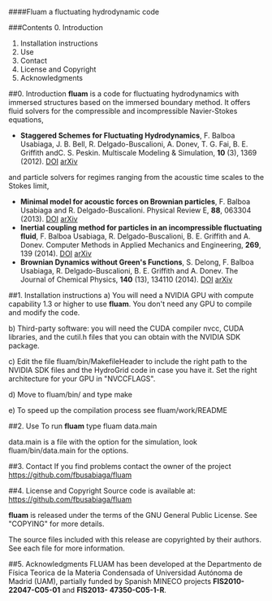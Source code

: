 ####Fluam a fluctuating hydrodynamic code

###Contents
0. Introduction
1. Installation instructions
2. Use
3. Contact
4. License and Copyright
5. Acknowledgments

##0. Introduction
**fluam** is a code for fluctuating hydrodynamics with immersed structures based
on the immersed boundary method. It offers fluid solvers for the compressible and
incompressible Navier-Stokes equations,
* **Staggered Schemes for Fluctuating Hydrodynamics**, F. Balboa Usabiaga, J. B. Bell, R. Delgado-Buscalioni, A. Donev, T. G. Fai, B. E. Griffith andC. S. Peskin. Multiscale Modeling & Simulation, **10** (3), 1369 (2012). 
[DOI](https://dx.doi.org/10.1137/120864520) [arXiv](http://arxiv.org/abs/1108.5188)
 
and particle solvers for regimes ranging from the acoustic time scales to the Stokes limit,
* **Minimal model for acoustic forces on Brownian particles**, F. Balboa Usabiaga and R. Delgado-Buscalioni. Physical Review E, **88**, 063304 (2013). 
[DOI](https://dx.doi.org/10.1103/PhysRevE.88.063304) [arXiv](http://arxiv.org/abs/1307.0702)
* **Inertial coupling method for particles in an incompressible fluctuating fluid**, F. Balboa Usabiaga, R. Delgado-Buscalioni, B. E. Griffith and A. Donev. Computer Methods in Applied Mechanics and Engineering, **269**, 139 (2014). 
[DOI](https://dx.doi.org/10.1016/j.cma.2013.10.029) [arXiv](http://arxiv.org/abs/1212.6427)
* **Brownian Dynamics without Green's Functions**, S. Delong, F. Balboa Usabiaga, R. Delgado-Buscalioni, B. E. Griffith and A. Donev. The Journal of Chemical Physics, **140** (13), 134110 (2014). 
[DOI](https://dx.doi.org/10.1063/1.4869866) [arXiv](http://arxiv.org/abs/1401.4198)


##1. Installation instructions
a) You will need a NVIDIA GPU with compute capability 1.3
or higher to use **fluam**. You don't need any GPU to compile 
and modify the code.

b) Third-party software: you will need the CUDA compiler
nvcc, CUDA libraries, and the cutil.h files that you can obtain
with the NVIDIA SDK package.

c) Edit the file fluam/bin/MakefileHeader
to include the right path to the NVIDIA SDK files
and the HydroGrid code in case you have it. 
Set the right architecture for your GPU in 
"NVCCFLAGS".

d) Move to fluam/bin/ and type 
make

e) To speed up the compilation process see fluam/work/README

##2. Use
To run **fluam** type
fluam data.main

data.main is a file with the option for the simulation, look
fluam/bin/data.main for the options.


##3. Contact
If you find problems contact the owner of the project
https://github.com/fbusabiaga/fluam


##4. License and Copyright
Source code is available at: https://github.com/fbusabiaga/fluam

**fluam** is released under the terms of the GNU General Public License. See
"COPYING" for more details.

The source files included with this release are copyrighted by their
authors. See each file for more information.

##5. Acknowledgments 
FLUAM has been developed at the Departmento de Física Teorica de la Materia
Condensada of Universidad Autónoma de Madrid (UAM), partially funded by Spanish
MINECO projects **FIS2010-22047-C05-01** and **FIS2013- 47350-C05-1-R**.

